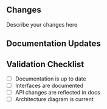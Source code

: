 ## Changes
<!-- @ai-doc-section-start: changes -->
Describe your changes here
<!-- @ai-doc-section-end -->

## Documentation Updates
<!-- @ai-doc-check
{
  "type": "documentation-validation",
  "files_changed": [],
  "interfaces_modified": [],
  "api_changes": [],
  "architectural_changes": []
}
-->

## Validation Checklist
- [ ] Documentation is up to date
- [ ] Interfaces are documented
- [ ] API changes are reflected in docs
- [ ] Architecture diagram is current
